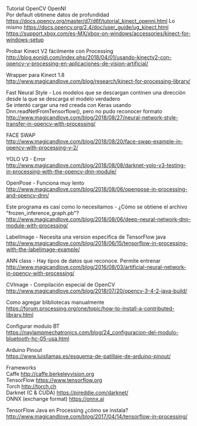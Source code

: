 Tutorial OpenCV OpenNI  
Por default obtinene datos de profundidad
https://docs.opencv.org/master/d7/d6f/tutorial_kinect_openni.html
Lo mismo
https://docs.opencv.org/2.4/doc/user_guide/ug_kinect.html
https://support.xbox.com/es-MX/xbox-on-windows/accessories/kinect-for-windows-setup


Probar Kinect V2 fácilmente con Processing
http://blog.eonidi.com/index.php/2018/04/01/usando-kinectv2-con-opencv-y-processing-en-aplicaciones-de-vision-artificial/

Wrapper para Kinect 1.8  
http://www.magicandlove.com/blog/research/kinect-for-processing-library/

Fast Neural Style - Los modelos que se descargan continen una dirección desde la que se descarga el modelo verdadero  
Se intentó cargar una red creada con Keras usando Dnn.readNetFromTensorflow(), pero no pudo reconocer formato  
http://www.magicandlove.com/blog/2018/08/27/neural-network-style-transfer-in-opencv-with-processing/

FACE SWAP  
http://www.magicandlove.com/blog/2018/08/20/face-swap-example-in-opencv-with-processing-v-2/

YOLO V3 - Error  
http://www.magicandlove.com/blog/2018/08/08/darknet-yolo-v3-testing-in-processing-with-the-opencv-dnn-module/

OpenPose - Funciona muy lento  
http://www.magicandlove.com/blog/2018/08/06/openpose-in-processing-and-opencv-dnn/

Este programa es casi como lo necesitamos - ¿Cómo se obtiene el archivo "frozen_inference_graph.pb"?  
http://www.magicandlove.com/blog/2018/08/06/deep-neural-network-dnn-module-with-processing/

LabelImage - Necesita una version especifica de TensorFlow java  
http://www.magicandlove.com/blog/2018/06/15/tensorflow-in-processing-with-the-labelimage-example/

ANN class - Hay tipos de datos que reconoce. Permite entrenar  
http://www.magicandlove.com/blog/2016/08/03/artificial-neural-network-in-opencv-with-processing/

CVImage - Compilación especial de OpenCV  
http://www.magicandlove.com/blog/2018/07/20/opencv-3-4-2-java-build/

Como agregar blibliotecas manualmente  
https://forum.processing.org/one/topic/how-to-install-a-contributed-library.html

Configurar modulo BT  
https://naylampmechatronics.com/blog/24_configuracion-del-modulo-bluetooth-hc-05-usa.html

Arduino Pinout  
https://www.luisllamas.es/esquema-de-patillaje-de-arduino-pinout/

Frameworks  
Caffe http://caffe.berkeleyvision.org  
TensorFlow https://www.tensorflow.org  
Torch http://torch.ch  
Darknet (C & CUDA) https://pjreddie.com/darknet/  
ONNX (exchange format) https://onnx.ai  

TensorFlow Java en Processing ¿cómo se instala?
http://www.magicandlove.com/blog/2017/04/14/tensorflow-in-processing/
